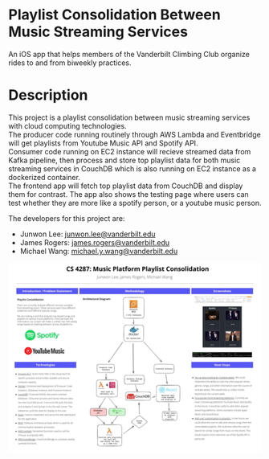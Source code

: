 # Playlist Consolidation Between Music Streaming Services
An iOS app that helps members of the Vanderbilt Climbing Club organize rides to and from biweekly practices.

# Description
<p>This project is a playlist consolidation between music streaming services with cloud computing technologies.<br>
The producer code running routinely through AWS Lambda and Eventbridge will get playlists from Youtube Music API and Spotify API.<br>
Consumer code running on EC2 instance will recieve streamed data from Kafka pipeline, then process and store top playlist data for both music streaming services in CouchDB which is also running on EC2 instance as a dockerized container.<br>
The frontend app will fetch top playlist data from CouchDB and display them for contrast. The app also shows the testing page where users can test whether they are more like a spotify person, or a youtube music person.
</p>

The developers for this project are:
* Junwon Lee: [junwon.lee@vanderbilt.edu](mailto:junwon.lee@vanderbilt.edu)
* James Rogers: [james.rogers@vanderbilt.edu](mailto:james.rogers@vanderbilt.edu)
* Michael Wang: [michael.y.wang@vanderbilt.edu](mailto:michael.y.wang@vanderbilt.edu)

![Alt text](/poster/poster.jpg?raw=true "Playlist Consolidation Between Music Streaming Services")
